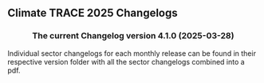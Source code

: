 ## Climate TRACE 2025 Changelogs

<h3 align="center">The current Changelog version 4.1.0 (2025-03-28)</h3>

Individual sector changelogs for each monthly release can be found in their respective version folder with all the sector changelogs combined into a pdf.
